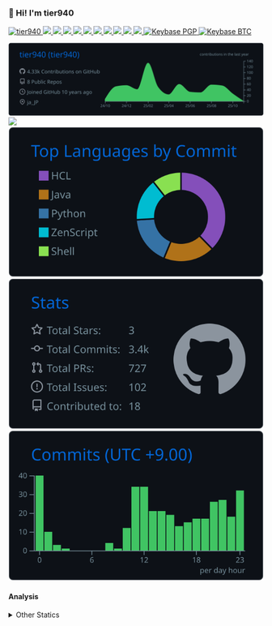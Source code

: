 ### 👋 Hi! I'm tier940

<p align="left"> 
  <a href="https://github.com/tier940/tier940/">
    <img src="https://komarev.com/ghpvc/?username=tier940" alt="tier940" />
  </a>
  <a href="http://twitter.com/tier940">
    <img height="20" src="https://img.shields.io/twitter/follow/tier940?label=Twitter&logo=twitter&style=flat" />
  </a>
  <a href="https://github.com/tier940">
    <img height="20" src="https://img.shields.io/github/followers/tier940?label=follow&logo=github&style=flat" />
  </a>
  <a href="https://www.reddit.com/user/tier940">
    <img height="20" src="https://img.shields.io/reddit/user-karma/combined/tier940?label=Reddit&logo=reddit&style=flat" />
  </a>
  <a href="https://stackoverflow.com/users/17317833/tier940">
    <img height="20" src="https://img.shields.io/stackexchange/stackoverflow/r/17317833?label=StackOverflow&logo=stack-overflow&style=flat" />
  </a>
  <a href="https://zenn.dev/tier940">
    <img height="20" src="https://zenn.badge.nikaera.com/s/tier940/likes" />
  </a>
  <a href="https://zenn.dev/tier940">
    <img height="20" src="https://zenn.badge.nikaera.com/s/tier940/followers" />
  </a>
  <a href="https://zenn.dev/tier940">
    <img height="20" src="https://zenn.badge.nikaera.com/s/tier940/articles" />
  </a>
  <a href="http://qiita.com/tier940">
    <img height="20" src="https://qiita-badge.apiapi.app/s/tier940/posts.svg" />
  </a>
  <a href="http://qiita.com/tier940">
    <img height="20" src="https://qiita-badge.apiapi.app/s/tier940/contributions.svg" />
  </a>
  <a href="https://github.com/tier940/tier940/">
    <img height="20" src="https://github.com/tier940/tier940/actions/workflows/main.yml/badge.svg" />
  </a>
  <a href="https://keybase.io/tier940">
    <img alt="Keybase PGP" src="https://img.shields.io/keybase/pgp/tier940">
  </a>
  <a href="https://keybase.io/tier940">
    <img alt="Keybase BTC" src="https://img.shields.io/keybase/btc/tier940">
  </a>
</p>

[![](https://raw.githubusercontent.com/tier940/tier940/main/profile-summary-card-output/github_dark/0-profile-details.svg)](https://github.com/vn7n24fzkq/github-profile-summary-cards)
[![](https://raw.githubusercontent.com/tier940/tier940/main/profile-summary-card-output/github_dark/1-repos-per-language.svg)](https://github.com/vn7n24fzkq/github-profile-summary-cards) [![](https://raw.githubusercontent.com/tier940/tier940/main/profile-summary-card-output/github_dark/2-most-commit-language.svg)](https://github.com/vn7n24fzkq/github-profile-summary-cards)
[![](https://raw.githubusercontent.com/tier940/tier940/main/profile-summary-card-output/github_dark/3-stats.svg)](https://github.com/vn7n24fzkq/github-profile-summary-cards) [![](https://raw.githubusercontent.com/tier940/tier940/main/profile-summary-card-output/github_dark/4-productive-time.svg)](https://github.com/vn7n24fzkq/github-profile-summary-cards)


#### Analysis
<!-- <img height="150" src="https://github.com/tier940/tier940/blob/master/images/stat.svg" alt="Alternative Text"/> -->

<details>
  <summary>Other Statics</summary>
  <!--START_SECTION:waka-->
![Code Time](http://img.shields.io/badge/Code%20Time-5%2C847%20hrs%205%20mins-blue)

**🐱 My GitHub Data** 

> 📦 53.0 kB Used in GitHub's Storage 
 > 
> 💼 Opted to Hire
 > 
> 📜 13 Public Repositories 
 > 
> 🔑 7 Private Repositories 
 > 
**I'm an Early 🐤** 

```text
🌞 Morning                2452 commits        ████░░░░░░░░░░░░░░░░░░░░░   16.45 % 
🌆 Daytime                5393 commits        █████████░░░░░░░░░░░░░░░░   36.17 % 
🌃 Evening                5481 commits        █████████░░░░░░░░░░░░░░░░   36.76 % 
🌙 Night                  1583 commits        ███░░░░░░░░░░░░░░░░░░░░░░   10.62 % 
```
📅 **I'm Most Productive on Saturday** 

```text
Monday                   1651 commits        ███░░░░░░░░░░░░░░░░░░░░░░   11.07 % 
Tuesday                  2302 commits        ████░░░░░░░░░░░░░░░░░░░░░   15.44 % 
Wednesday                1760 commits        ███░░░░░░░░░░░░░░░░░░░░░░   11.80 % 
Thursday                 1536 commits        ███░░░░░░░░░░░░░░░░░░░░░░   10.30 % 
Friday                   2195 commits        ████░░░░░░░░░░░░░░░░░░░░░   14.72 % 
Saturday                 2864 commits        █████░░░░░░░░░░░░░░░░░░░░   19.21 % 
Sunday                   2601 commits        ████░░░░░░░░░░░░░░░░░░░░░   17.45 % 
```


📊 **This Week I Spent My Time On** 

```text
🕑︎ Time Zone: Asia/Tokyo

💬 Programming Languages: 
Other                    26 hrs 36 mins      ███████████████████████░░   91.69 % 
YAML                     47 mins             █░░░░░░░░░░░░░░░░░░░░░░░░   02.74 % 
INI                      31 mins             ░░░░░░░░░░░░░░░░░░░░░░░░░   01.78 % 
Markdown                 18 mins             ░░░░░░░░░░░░░░░░░░░░░░░░░   01.07 % 
Gradle Kotlin DSL        16 mins             ░░░░░░░░░░░░░░░░░░░░░░░░░   00.97 % 

🔥 Editors: 
Chrome                   27 hrs 50 mins      ████████████████████████░   96.15 % 
VS Code                  1 hr 3 mins         █░░░░░░░░░░░░░░░░░░░░░░░░   03.67 % 
Edge                     2 mins              ░░░░░░░░░░░░░░░░░░░░░░░░░   00.12 % 
IntelliJ IDEA            1 min               ░░░░░░░░░░░░░░░░░░░░░░░░░   00.06 % 

💻 Operating System: 
Windows                  28 hrs 52 mins      █████████████████████████   99.73 % 
Linux                    2 mins              ░░░░░░░░░░░░░░░░░░░░░░░░░   00.14 % 
Mac                      2 mins              ░░░░░░░░░░░░░░░░░░░░░░░░░   00.13 % 
```

**I Mostly Code in Java** 

```text
Java                     12 repos            ████████████░░░░░░░░░░░░░   46.15 % 
HCL                      3 repos             ███░░░░░░░░░░░░░░░░░░░░░░   11.54 % 
ZenScript                3 repos             ███░░░░░░░░░░░░░░░░░░░░░░   11.54 % 
Shell                    2 repos             ██░░░░░░░░░░░░░░░░░░░░░░░   07.69 % 
Python                   1 repo              █░░░░░░░░░░░░░░░░░░░░░░░░   03.85 % 
```



**Timeline**

![Lines of Code chart](https://raw.githubusercontent.com/tier940/tier940/main/assets/bar_graph.png)


 Last Updated on 08/06/2025 00:08:53 UTC
<!--END_SECTION:waka-->
</details>
